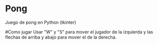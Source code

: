 # Pong 
Juego de pong en Python (tkinter)


#Como jugar
Usar "W" y "S" para mover el jugador de la izquierda y las flechas de arriba y abajo para mover el de la derecha.

